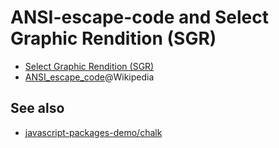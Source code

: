 # ANSI-escape-code and Select Graphic Rendition (SGR)

* [Select Graphic Rendition (SGR)](https://google.com/search?q=Select+Graphic+Rendition+%28SGR%29)
* [ANSI_escape_code](https://en.wikipedia.org/wiki/ANSI_escape_code)@Wikipedia

## See also
* [javascript-packages-demo/chalk](https://gitlab.com/javascript-packages-demo/chalk)
